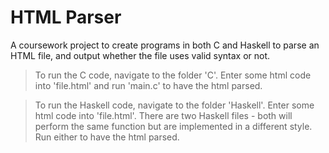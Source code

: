 # HTML Parser

A coursework project to create programs in both C and Haskell to parse an HTML file, and output whether the file uses valid syntax or not.

> To run the C code, navigate to the folder 'C'. Enter some html code into 'file.html' and run 'main.c' to have the html parsed.

> To run the Haskell code, navigate to the folder 'Haskell'. Enter some html code into 'file.html'. There are two Haskell files - both will perform the same function but are implemented in a different style. Run either to have the html parsed.
